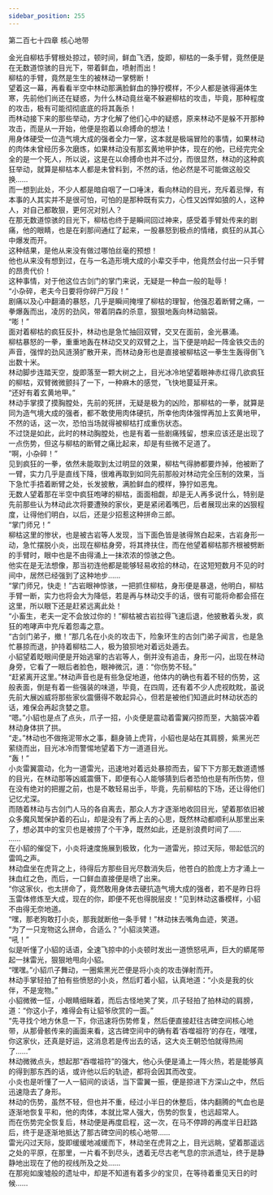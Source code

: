 ```yaml
---
sidebar_position: 255
---
```

 第二百七十四章 核心地带


金光自柳枯手臂根处掠过，顿时间，鲜血飞洒，旋即，柳枯的一条手臂，竟然便是在无数道惊骇的目光下，带着鲜血，喷射而出！  
柳枯的手臂，竟然是生生的被林动一掌劈断！  
望着这一幕，再看看半空中林动那满脸鲜血的狰狞模样，不少人都是骇得遍体生寒，先前他们尚还在疑惑，为什么林动竟丝毫不躲避柳枯的攻击，毕竟，那种程度的攻击，极有可能彻彻底底的将其轰杀！  
而林动接下来的那些举动，方才化解了他们心中的疑惑，原来林动不是躲不开那种攻击，而是从一开始，他便是抱着以命搏命的想法！  
用身体硬受一位造气境大成的强者全力一掌，这本就是极端冒险的事情，如果林动的肉体未曾经历多次磨炼，如果林动没有那玄黄地甲护体，现在的他，已经完完全全的是一个死人，所以说，这是在以命搏命也并不过分，而很显然，林动的这种疯狂举动，就算是柳枯本人都是未曾料到，不然的话，他必然是不可能做这般交换……  
而一想到此处，不少人都是暗自咽了一口唾沫，看向林动的目光，充斥着忌惮，有本事的人其实并不是很可怕，可怕的是那种既有实力，心性又凶悍如狼的人，这种人，对自己都敢狠，更何况对别人？  
在那无数道惊骇的目光下，柳枯也终于是瞬间回过神来，感受着手臂处传来的剧痛，他的眼睛，也是在刹那间通红了起来，一股暴怒到极点的情绪，疯狂的从其心中爆发而开。  
这种结果，是他从来没有做过哪怕丝毫的预想！  
他也从来没有想到过，在与一名造形境大成的小辈交手中，他竟然会付出一只手臂的昂贵代价！  
这种事情，对于他这位古剑门的掌门来说，无疑是一种血一般的耻辱！  
“小杂碎，老夫今日要将你碎尸万段！”  
剧痛以及心中翻涌的暴怒，几乎是瞬间掩埋了柳枯的理智，他强忍着断臂之痛，一拳爆轰而出，凌厉的劲风，带着阴森的杀意，狠狠地轰向林动脑袋。  
“嘭！”  
面对着柳枯的疯狂反扑，林动也是急忙抽回双臂，交叉在面前，金光暴涌。  
柳枯暴怒的一拳，重重地轰在林动交叉的双臂之上，当下便是响起一阵金铁交击的声音，强悍的劲风涟漪扩散开来，而林动身形也是直接被柳枯这一拳生生轰得倒飞出数十米。  
林动脚步连踏天空，旋即落至一颗大树之上，目光冰冷地望着眼神赤红得几欲疯狂的柳枯，双臂微微颤抖了一下，一种麻木的感觉，飞快地蔓延开来。  
“还好有着玄黄地甲。”  
林动手掌摸了摸胸膛处，先前的死拼，无疑是极为的凶险，那柳枯的一拳，就算是同为造气境大成的强者，都不敢使用肉体硬抗，所幸他肉体强悍再加上玄黄地甲，不然的话，这一次，恐怕当场就得被柳枯打成重伤状态。  
不过饶是如此，此时的林动胸膛处，也是有着一些剧痛残留，想来应该还是出现了一点伤势，但这与柳枯的断臂之痛比起来，却是有些微不足道了。  
“啊，小杂碎！”  
见到疯狂的一拳，依然未能取到太过明显的效果，柳枯气得肺都要炸掉，他被断了一臂，实力几乎是直线下降，很难再取到如同先前那般对林动完全压制的效果，当下急忙手捂着断臂之处，长发披散，满脸鲜血的模样，狰狞如恶鬼。  
无数人望着那在半空中疯狂咆哮的柳枯，面面相觑，却是无人再多说什么，特别是先前那些认为林动此次将要遭殃的家伙，更是紧闭着嘴巴，后者展现出来的凶狠程度，让得他们明白，以后，还是少招惹这种拼命三郎。  
“掌门师兄！”  
柳枯这里的惨状，也是被古岩等人发现，当下面色皆是骇得煞白起来，古岩身形一动，急忙摆脱小炎，出现在柳枯身旁，将其搀扶住，而在他望着柳枯那齐根被劈断的手臂时，眼中也是不由得涌上一抹浓浓的惊骇之色。  
他实在是无法想像，那当初连他都是能够轻易收拾的林动，在这短短数月不见的时间中，居然已经强到了这种地步……  
“掌门师兄，快走！”古岩眼神惊骇，一把抓住柳枯，身形便是暴退，他明白，柳枯手臂一断，实力也将会大为降低，若是再与林动交手的话，很有可能将命都会搭在这里，所以眼下还是赶紧远离此处！  
“小畜生，老夫一定不会放过你的！”柳枯被古岩拉得飞速后退，他披散着头发，疯狂的咆哮声中充斥着怨毒之意。  
“古剑门弟子，撤！”那几名在小炎的攻击下，险象环生的古剑门弟子闻言，也是急忙暴掠而退，护持着柳枯二人，极为狼狈地对着远处遁去。  
小貂望着眨眼间便是开始逃窜的古岩等人，倒并没有追击，身形一闪，出现在林动身旁，它看了一眼后者脸色，眼神微沉，道：“你伤势不轻。”  
“赶紧离开这里。”林动声音也是有些急促地道，他体内的确也有着不轻的伤势，这般表面，倒是有着一些强装的味道，毕竟，在四周，还有着不少人虎视眈眈，虽说先前大展凶威将那些家伙震慑得不敢起异心，但若是被他们知道此时林动状态的话，难保会再起贪婪之意。  
“嗯。”小貂也是点了点头，爪子一招，小炎便是震动着雷翼闪掠而至，大脑袋冲着林动身体拱了拱。  
“走。”林动也不做拖泥带水之事，翻身骑上虎背，小貂也是站在其肩膀，紫黑光芒萦绕而出，目光冰冷而警惕地望着下方一道道目光。  
“轰！”  
小炎雷翼震动，化为一道雷光，迅速地对着远处暴掠而去，留下下方那无数道遗憾的目光，在林动那等凶威震慑下，即便有心人能够猜到后者恐怕也是有所伤势，但在没有绝对的把握之前，也是不敢轻易出手，毕竟，先前柳枯的下场，还让得他们记忆尤深。  
而随着林动与古剑门人马的各自离去，那众人方才逐渐地收回目光，望着那依旧被众多魔风鹫保护着的石山，却是没有了再上去的心思，既然林动都顺利从那里出来了，想必其中的宝贝也是被捞了个干净，既然如此，还是别浪费时间了……  
……  
在小貂的催促下，小炎将速度施展到极致，化为一道雷光，掠过天际，带起低沉的雷鸣之声。  
林动盘坐在虎背之上，待得后方那些目光尽数消失后，他苍白的脸庞上方才涌上一抹血红之色，而后，一口鲜血直接便是喷了出来。  
“你这家伙，也太拼命了，竟然敢用身体去硬抗造气境大成的强者，若不是昨日将玉雷体修炼至大成，现在的你，即便不死也得脱层皮！”见到林动这番模样，小貂不由得无奈地道。  
“嘿，那老狗敢打小炎，那我就断他一条手臂！”林动抹去嘴角血迹，笑道。  
“为了一只宠物这么拼命，合适么？”小貂淡笑道。  
“吼！”  
似是听懂了小貂的话语，全速飞掠中的小炎顿时发出一道愤怒吼声，巨大的蟒尾带起一抹雷光，狠狠地甩向小貂。  
“嘿嘿。”小貂爪子舞动，一圈紫黑光芒便是将小炎的攻击弹射而开。  
林动手掌轻拍了拍有些愤怒的小炎，然后盯着小貂，认真地道：“小炎是我的伙伴，不是宠物。”  
小貂微微一怔，小眼睛细眯着，而后古怪地笑了笑，爪子轻拍了拍林动的肩膀，道：“你这小子，难得会有让貂爷欣赏的一面。”  
“先寻找个地方休息一下，你迅速将伤势修复，然后便直接赶往古碑空间核心地带，从那骨骸传来的画面来看，这古碑空间中的确有着‘吞噬祖符’的存在，嘿嘿，你这家伙，还真是好运，这消息若是传出去的话，这大炎王朝恐怕就得热闹了……”  
林动微微点头，想起那“吞噬祖符”的强大，他心头便是涌上一阵火热，若是能够真的得到那东西的话，或许他以后的轨迹，都将会因其而改变。  
小炎也是听懂了一人一貂间的谈话，当下雷翼一振，便是掠进下方深山之中，然后迅速隐去了身形。  
林动的伤势，虽然不轻，但也并不重，经过小半日的休整后，体内翻腾的气血也是逐渐地恢复平和，他的肉体，本就比常人强大，伤势的恢复，也远超常人。  
而在伤势完全恢复后，林动便是再度启程，这一次，在马不停蹄的再度半日赶路后，终于是逐渐地抵达了那古碑空间的核心地带……  
雷光闪过天际，旋即缓缓地减缓而下，林动坐在虎背之上，目光远眺，望着那遥远之处的平原，在那里，一片看不到尽头，透着无尽古老气息的宗派遗址，终于是静静地出现在了他的视线所及之处……  
在那宛如废墟般的遗址中，却是不知道有着多少的宝贝，在等待着重见天日的时候……  
  
  
